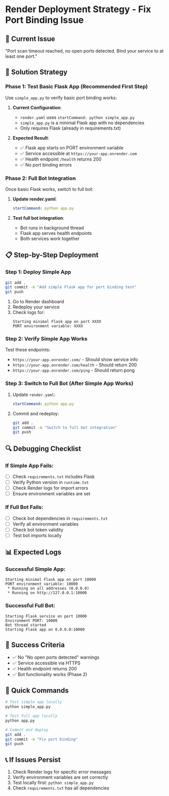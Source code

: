 # Render Deployment Strategy - Fix Port Binding Issue

## 🚨 Current Issue

"Port scan timeout reached, no open ports detected. Bind your service to at least one port."

## 🎯 Solution Strategy

### Phase 1: Test Basic Flask App (Recommended First Step)

Use `simple_app.py` to verify basic port binding works:

1. **Current Configuration**:

   - `render.yaml` uses `startCommand: python simple_app.py`
   - `simple_app.py` is a minimal Flask app with no dependencies
   - Only requires Flask (already in requirements.txt)

2. **Expected Result**:
   - ✅ Flask app starts on PORT environment variable
   - ✅ Service accessible at `https://your-app.onrender.com`
   - ✅ Health endpoint `/health` returns 200
   - ✅ No port binding errors

### Phase 2: Full Bot Integration

Once basic Flask works, switch to full bot:

1. **Update render.yaml**:

   ```yaml
   startCommand: python app.py
   ```

2. **Test full bot integration**:
   - Bot runs in background thread
   - Flask app serves health endpoints
   - Both services work together

## 📋 Step-by-Step Deployment

### Step 1: Deploy Simple App

```bash
git add .
git commit -m "Add simple Flask app for port binding test"
git push
```

1. Go to Render dashboard
2. Redeploy your service
3. Check logs for:
   ```
   Starting minimal Flask app on port XXXX
   PORT environment variable: XXXX
   ```

### Step 2: Verify Simple App Works

Test these endpoints:

- `https://your-app.onrender.com/` - Should show service info
- `https://your-app.onrender.com/health` - Should return 200
- `https://your-app.onrender.com/ping` - Should return pong

### Step 3: Switch to Full Bot (After Simple App Works)

1. Update `render.yaml`:

   ```yaml
   startCommand: python app.py
   ```

2. Commit and redeploy:
   ```bash
   git add .
   git commit -m "Switch to full bot integration"
   git push
   ```

## 🔍 Debugging Checklist

### If Simple App Fails:

- [ ] Check `requirements.txt` includes Flask
- [ ] Verify Python version in `runtime.txt`
- [ ] Check Render logs for import errors
- [ ] Ensure environment variables are set

### If Full Bot Fails:

- [ ] Check bot dependencies in `requirements.txt`
- [ ] Verify all environment variables
- [ ] Check bot token validity
- [ ] Test bot imports locally

## 📊 Expected Logs

### Successful Simple App:

```
Starting minimal Flask app on port 10000
PORT environment variable: 10000
 * Running on all addresses (0.0.0.0)
 * Running on http://127.0.0.1:10000
```

### Successful Full Bot:

```
Starting Flask service on port 10000
Environment PORT: 10000
Bot thread started
Starting Flask app on 0.0.0.0:10000
```

## 🎯 Success Criteria

- ✅ No "No open ports detected" warnings
- ✅ Service accessible via HTTPS
- ✅ Health endpoint returns 200
- ✅ Bot functionality works (Phase 2)

## 🚀 Quick Commands

```bash
# Test simple app locally
python simple_app.py

# Test full app locally
python app.py

# Commit and deploy
git add .
git commit -m "Fix port binding"
git push
```

## 📞 If Issues Persist

1. Check Render logs for specific error messages
2. Verify environment variables are set correctly
3. Test locally first: `python simple_app.py`
4. Check `requirements.txt` has all dependencies
